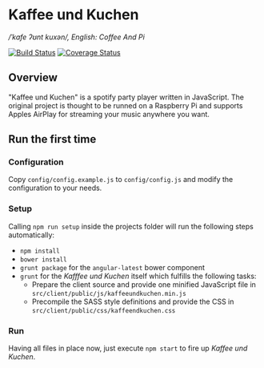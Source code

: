 # Kaffee und Kuchen
*/ˈkafe ʔʊnt kuxən/, English: Coffee And Pi*

[![Build Status](https://travis-ci.org/swissmanu/kaffeeundkuchen.png?branch=master)](https://travis-ci.org/swissmanu/kaffeeundkuchen) [![Coverage Status](https://coveralls.io/repos/swissmanu/kaffeeundkuchen/badge.png)](https://coveralls.io/r/swissmanu/kaffeeundkuchen)

## Overview
"Kaffee und Kuchen" is a spotify party player written in JavaScript. The original project is thought to be runned on a Raspberry Pi and supports Apples AirPlay for streaming your music anywhere you want.

## Run the first time
### Configuration
Copy `config/config.example.js` to `config/config.js` and modify the configuration to your needs.

### Setup
Calling `npm run setup` inside the projects folder will run the following steps automatically:

* `npm install`
* `bower install`
* `grunt package` for the `angular-latest` bower component
* `grunt` for the *Kafffee und Kuchen* itself which fulfills the following tasks:
	* Prepare the client source and provide one minified JavaScript file in `src/client/public/js/kaffeeundkuchen.min.js`
	* Precompile the SASS style definitions and provide the CSS in `src/client/public/css/kaffeendkuchen.css`

### Run
Having all files in place now, just execute `npm start` to fire up *Kaffee und Kuchen*.